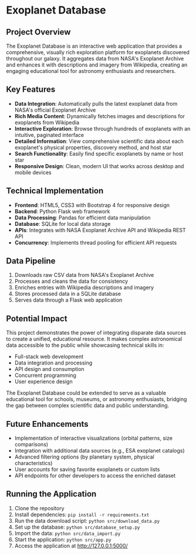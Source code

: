 # Exoplanet Database

## Project Overview
The Exoplanet Database is an interactive web application that provides a comprehensive, visually rich exploration platform for exoplanets discovered throughout our galaxy. It aggregates data from NASA's Exoplanet Archive and enhances it with descriptions and imagery from Wikipedia, creating an engaging educational tool for astronomy enthusiasts and researchers.

## Key Features
- **Data Integration**: Automatically pulls the latest exoplanet data from NASA's official Exoplanet Archive
- **Rich Media Content**: Dynamically fetches images and descriptions for exoplanets from Wikipedia
- **Interactive Exploration**: Browse through hundreds of exoplanets with an intuitive, paginated interface
- **Detailed Information**: View comprehensive scientific data about each exoplanet's physical properties, discovery method, and host star
- **Search Functionality**: Easily find specific exoplanets by name or host star
- **Responsive Design**: Clean, modern UI that works across desktop and mobile devices

## Technical Implementation
- **Frontend**: HTML5, CSS3 with Bootstrap 4 for responsive design
- **Backend**: Python Flask web framework
- **Data Processing**: Pandas for efficient data manipulation
- **Database**: SQLite for local data storage
- **APIs**: Integrates with NASA Exoplanet Archive API and Wikipedia REST API
- **Concurrency**: Implements thread pooling for efficient API requests

## Data Pipeline
1. Downloads raw CSV data from NASA's Exoplanet Archive
2. Processes and cleans the data for consistency
3. Enriches entries with Wikipedia descriptions and imagery
4. Stores processed data in a SQLite database
5. Serves data through a Flask web application

## Potential Impact
This project demonstrates the power of integrating disparate data sources to create a unified, educational resource. It makes complex astronomical data accessible to the public while showcasing technical skills in:

- Full-stack web development
- Data integration and processing
- API design and consumption
- Concurrent programming
- User experience design

The Exoplanet Database could be extended to serve as a valuable educational tool for schools, museums, or astronomy enthusiasts, bridging the gap between complex scientific data and public understanding.

## Future Enhancements
- Implementation of interactive visualizations (orbital patterns, size comparisons)
- Integration with additional data sources (e.g., ESA exoplanet catalogs)
- Advanced filtering options (by planetary system, physical characteristics)
- User accounts for saving favorite exoplanets or custom lists
- API endpoints for other developers to access the enriched dataset

## Running the Application
1. Clone the repository
2. Install dependencies: `pip install -r requirements.txt`
3. Run the data download script: `python src/download_data.py`
4. Set up the database: `python src/database_setup.py`
5. Import the data: `python src/data_import.py`
6. Start the application: `python src/app.py`
7. Access the application at http://127.0.0.1:5000/
